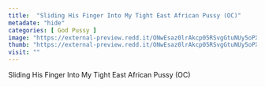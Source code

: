 ```yaml
---
title:  "Sliding His Finger Into My Tight East African Pussy (OC)"
metadate: "hide"
categories: [ God Pussy ]
image: "https://external-preview.redd.it/ONwEsaz0lrAkcp05RSvgGtuNUy5oPXAUlm8P8hpKc4s.jpg?auto=webp&s=fd0ab0e8997d45c2dcfaa9b39155a41751505720"
thumb: "https://external-preview.redd.it/ONwEsaz0lrAkcp05RSvgGtuNUy5oPXAUlm8P8hpKc4s.jpg?width=320&crop=smart&auto=webp&s=f2377e7094db2526ca3e3d3a75b0c2436c9cdec2"
visit: ""
---
```

Sliding His Finger Into My Tight East African Pussy (OC)
